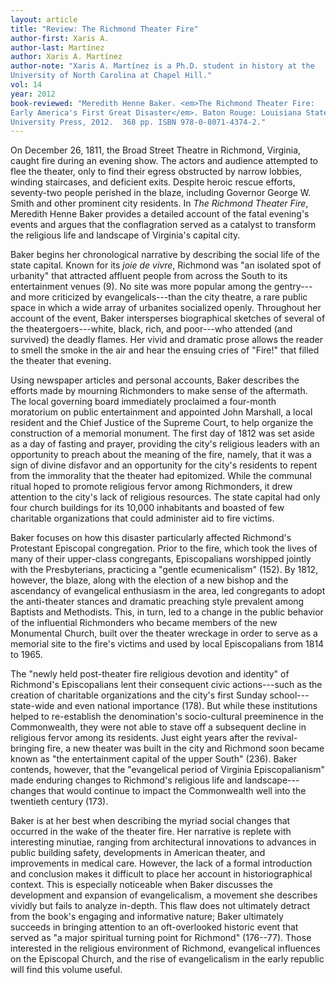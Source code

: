 ```yaml
---
layout: article
title: "Review: The Richmond Theater Fire"
author-first: Xaris A.
author-last: Martínez
author: Xaris A. Martínez
author-note: "Xaris A. Martínez is a Ph.D. student in history at the 
University of North Carolina at Chapel Hill."
vol: 14
year: 2012
book-reviewed: "Meredith Henne Baker. <em>The Richmond Theater Fire: 
Early America's First Great Disaster</em>. Baton Rouge: Louisiana State 
University Press, 2012.  368 pp. ISBN 978-0-8071-4374-2."
---
```


On December 26, 1811, the Broad Street Theatre in Richmond, Virginia,
caught fire during an evening show. The actors and audience attempted to
flee the theater, only to find their egress obstructed by narrow
lobbies, winding staircases, and deficient exits. Despite heroic rescue
efforts, seventy-two people perished in the blaze, including Governor
George W. Smith and other prominent city residents. In *The Richmond
Theater Fire*, Meredith Henne Baker provides a detailed account of the
fatal evening's events and argues that the conflagration served as a
catalyst to transform the religious life and landscape of Virginia's
capital city.

Baker begins her chronological narrative by describing the social life
of the state capital. Known for its *joie de vivre*, Richmond was "an
isolated spot of urbanity" that attracted affluent people from across
the South to its entertainment venues (9). No site was more popular
among the gentry---and more criticized by evangelicals---than the city
theatre, a rare public space in which a wide array of urbanites
socialized openly. Throughout her account of the event, Baker
intersperses biographical sketches of several of the
theatergoers---white, black, rich, and poor---who attended (and
survived) the deadly flames. Her vivid and dramatic prose allows the
reader to smell the smoke in the air and hear the ensuing cries of
"Fire!" that filled the theater that evening.

Using newspaper articles and personal accounts, Baker describes the
efforts made by mourning Richmonders to make sense of the aftermath. The
local governing board immediately proclaimed a four-month moratorium on
public entertainment and appointed John Marshall, a local resident and
the Chief Justice of the Supreme Court, to help organize the
construction of a memorial monument. The first day of 1812 was set aside
as a day of fasting and prayer, providing the city's religious leaders
with an opportunity to preach about the meaning of the fire, namely,
that it was a sign of divine disfavor and an opportunity for the city's
residents to repent from the immorality that the theater had epitomized.
While the communal ritual hoped to promote religious fervor among
Richmonders, it drew attention to the city's lack of religious
resources. The state capital had only four church buildings for its
10,000 inhabitants and boasted of few charitable organizations that
could administer aid to fire victims.

Baker focuses on how this disaster particularly affected Richmond's
Protestant Episcopal congregation. Prior to the fire, which took the
lives of many of their upper-class congregants, Episcopalians worshipped
jointly with the Presbyterians, practicing a "gentle ecumenicalism"
(152). By 1812, however, the blaze, along with the election of a new
bishop and the ascendancy of evangelical enthusiasm in the area, led
congregants to adopt the anti-theater stances and dramatic preaching
style prevalent among Baptists and Methodists. This, in turn, led to a
change in the public behavior of the influential Richmonders who became
members of the new Monumental Church, built over the theater wreckage in
order to serve as a memorial site to the fire's victims and used by
local Episcopalians from 1814 to 1965.

The "newly held post-theater fire religious devotion and identity" of
Richmond's Episcopalians lent their consequent civic actions---such as
the creation of charitable organizations and the city's first Sunday
school---state-wide and even national importance (178). But while these
institutions helped to re-establish the denomination's socio-cultural
preeminence in the Commonwealth, they were not able to stave off a
subsequent decline in religious fervor among its residents. Just eight
years after the revival-bringing fire, a new theater was built in the
city and Richmond soon became known as "the entertainment capital of the
upper South" (236). Baker contends, however, that the "evangelical
period of Virginia Episcopalianism" made enduring changes to Richmond's
religious life and landscape---changes that would continue to impact the
Commonwealth well into the twentieth century (173).

Baker is at her best when describing the myriad social changes that
occurred in the wake of the theater fire. Her narrative is replete with
interesting minutiae, ranging from architectural innovations to advances
in public building safety, developments in American theater, and
improvements in medical care. However, the lack of a formal introduction
and conclusion makes it difficult to place her account in
historiographical context. This is especially noticeable when Baker
discusses the development and expansion of evangelicalism, a movement
she describes vividly but fails to analyze in-depth. This flaw does not
ultimately detract from the book's engaging and informative nature;
Baker ultimately succeeds in bringing attention to an oft-overlooked
historic event that served as "a major spiritual turning point for
Richmond" (176--77). Those interested in the religious environment of
Richmond, evangelical influences on the Episcopal Church, and the rise
of evangelicalism in the early republic will find this volume useful.
